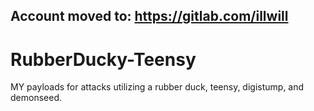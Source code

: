 ## Account moved to: https://gitlab.com/illwill 

 
# RubberDucky-Teensy
MY payloads for attacks utilizing a rubber duck, teensy, digistump, and demonseed.
